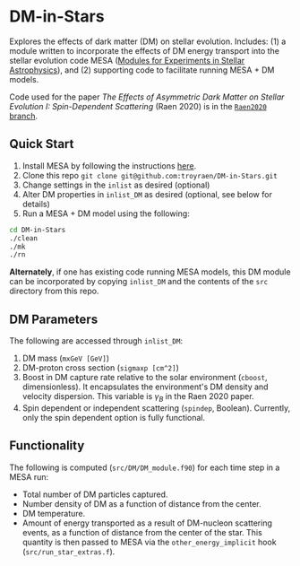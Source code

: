 # DM-in-Stars #

Explores the effects of dark matter (DM) on stellar evolution. Includes: (1) a module written to incorporate the effects of DM energy transport into the stellar evolution code MESA ([Modules for Experiments in Stellar Astrophysics](http://mesa.sourceforge.net)), and (2) supporting code to facilitate running MESA + DM models.

Code used for the paper _The Effects of Asymmetric Dark Matter on Stellar Evolution I: Spin-Dependent Scattering_ (Raen 2020) is in the [`Raen2020` branch](https://github.com/troyraen/DM-in-Stars/tree/Raen2020).

## Quick Start ##
1. Install MESA by following the instructions [here](http://mesa.sourceforge.net/prereqs.html).
2. Clone this repo `git clone git@github.com:troyraen/DM-in-Stars.git`
3. Change settings in the `inlist` as desired (optional)
4. Alter DM properties in `inlist_DM` as desired (optional, see below for details)
5. Run a MESA + DM model using the following:
```bash
cd DM-in-Stars
./clean
./mk
./rn
```

__Alternately__, if one has existing code running MESA models, this DM module can be incorporated by copying `inlist_DM` and the contents of the `src` directory from this repo.


## DM Parameters ##
The following are accessed through `inlist_DM`:

1.  DM mass (`mxGeV [GeV]`)
2.  DM-proton cross section (`sigmaxp [cm^2]`)
3.  Boost in DM capture rate relative to the solar environment (`cboost`, dimensionless). It encapsulates the environment's DM density and velocity dispersion. This variable is $\gamma_B$ in the Raen 2020 paper.
4.  Spin dependent or independent scattering (`spindep`, Boolean). Currently, only the spin dependent option is fully functional.


## Functionality ##
The following is computed (`src/DM/DM_module.f90`) for each time step in a MESA run:
- Total number of DM particles captured.
- Number density of DM as a function of distance from the center.
- DM temperature.
- Amount of energy transported as a result of DM-nucleon scattering events, as a function of distance from the center of the star. This quantity is then passed to MESA via the `other_energy_implicit` hook (`src/run_star_extras.f`).
